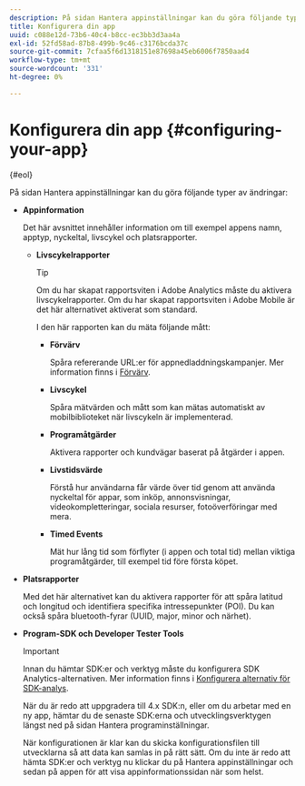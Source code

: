 ```yaml
---
description: På sidan Hantera appinställningar kan du göra följande typer av ändringar
title: Konfigurera din app
uuid: c088e12d-73b6-40c4-b8cc-ec3bb3d3aa4a
exl-id: 52fd58ad-87b8-499b-9c46-c3176bcda37c
source-git-commit: 7cfaa5f6d1318151e87698a45eb6006f7850aad4
workflow-type: tm+mt
source-wordcount: '331'
ht-degree: 0%

---
```


# Konfigurera din app {#configuring-your-app}

{#eol}

På sidan Hantera appinställningar kan du göra följande typer av ändringar:

* **Appinformation**

   Det här avsnittet innehåller information om till exempel appens namn, apptyp, nyckeltal, livscykel och platsrapporter.

   * **Livscykelrapporter**

      >[!TIP]
      >
      >Om du har skapat rapportsviten i Adobe Analytics måste du aktivera livscykelrapporter. Om du har skapat rapportsviten i Adobe Mobile är det här alternativet aktiverat som standard.

      I den här rapporten kan du mäta följande mått:

      * **Förvärv**

         Spåra refererande URL:er för appnedladdningskampanjer. Mer information finns i [Förvärv](/help/using/acquisition-main/acquisition-main.md).

      * **Livscykel**

         Spåra mätvärden och mått som kan mätas automatiskt av mobilbiblioteket när livscykeln är implementerad.

      * **Programåtgärder**

         Aktivera rapporter och kundvägar baserat på åtgärder i appen.

      * **Livstidsvärde**

         Förstå hur användarna får värde över tid genom att använda nyckeltal för appar, som inköp, annonsvisningar, videokompletteringar, sociala resurser, fotoöverföringar med mera.

      * **Timed Events**

         Mät hur lång tid som förflyter (i appen och total tid) mellan viktiga programåtgärder, till exempel tid före första köpet.

* **Platsrapporter**

   Med det här alternativet kan du aktivera rapporter för att spåra latitud och longitud och identifiera specifika intressepunkter (POI). Du kan också spåra bluetooth-fyrar (UUID, major, minor och närhet).

* **Program-SDK och Developer Tester Tools**

   >[!IMPORTANT]
   >
   >Innan du hämtar SDK:er och verktyg måste du konfigurera SDK Analytics-alternativen. Mer information finns i [Konfigurera alternativ för SDK-analys](/help/using/c-manage-app-settings/c-mob-confg-app/t-config-analytics/t-config-analytics.md).

   När du är redo att uppgradera till 4.x SDK:n, eller om du arbetar med en ny app, hämtar du de senaste SDK:erna och utvecklingsverktygen längst ned på sidan Hantera programinställningar.

   När konfigurationen är klar kan du skicka konfigurationsfilen till utvecklarna så att data kan samlas in på rätt sätt. Om du inte är redo att hämta SDK:er och verktyg nu klickar du på Hantera appinställningar och sedan på appen för att visa appinformationssidan när som helst.

